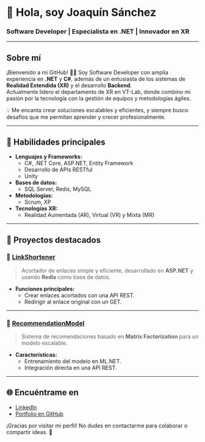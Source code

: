 # 👋 Hola, soy Joaquín Sánchez  
### Software Developer | Especialista en .NET | Innovador en XR  

---

## Sobre mí  
¡Bienvenido a mi GitHub! 👨‍💻 Soy Software Developer con amplia experiencia en **.NET** y **C#**, además de un entusiasta de los sistemas de **Realidad Extendida (XR)** y el desarrollo **Backend**.  
Actualmente lidero el departamento de XR en VT-Lab, donde combino mi pasión por la tecnología con la gestión de equipos y metodologías ágiles.  

💡 Me encanta crear soluciones escalables y eficientes, y siempre busco desafíos que me permitan aprender y crecer profesionalmente.  

---

## 🚀 Habilidades principales  
- **Lenguajes y Frameworks:**  
  - C#, .NET Core, ASP.NET, Entity Framework  
  - Desarrollo de APIs RESTful
  - Unity 
- **Bases de datos:**  
  - SQL Server, Redis, MySQL
- **Metodologías:**  
  - Scrum, XP 
- **Tecnologías XR:**  
  - Realidad Aumentada (AR), Virtual (VR) y Mixta (MR)  

---

## 📂 Proyectos destacados  
### 🔗 [LinkShortener](https://github.com/tu-usuario/LinkShortener)  
> Acortador de enlaces simple y eficiente, desarrollado en **ASP.NET** y usando **Redis** como base de datos.  
- **Funciones principales:**  
  - Crear enlaces acortados con una API REST.  
  - Redirigir al enlace original con un GET.  

---

### 🧠 [RecommendationModel](https://github.com/tu-usuario/RecommendationModel)  
> Sistema de recomendaciones basado en **Matrix Factorization** para un modelo escalable.  
- **Características:**  
  - Entrenamiento del modelo en ML.NET.  
  - Integración directa en una API REST.  

---


## 🌐 Encuéntrame en  
- [LinkedIn](https://www.linkedin.com/in/jscardador/)  
- [Portfolio en GitHub](https://github.com/JSCardador)  

¡Gracias por visitar mi perfil! No dudes en contactarme para colaborar o compartir ideas. 🚀  
